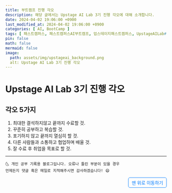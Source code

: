 ```yaml
---
title: 부트캠프 진행 각오
description: 해당 글에서는 Upstage AI Lab 3기 진행 각오에 대해 소개합니다.
date: 2024-04-02 19:06:00 +0900
last_modified_at: 2024-04-02 19:06:00 +0900
categories: [ AI, BootCamp ]
tags: [ 패스트캠퍼스, 패스트캠퍼스AI부트캠프, 업스테이지패스트캠퍼스, UpstageAILab#국비지원, 패스트캠퍼스업스테이지에이아이랩, 패스트캠퍼스업스테이지부트캠프 ]
pin: false
math: false
mermaid: false
image:
  path: assets/img/upstageai_background.png
  alt: Upstage AI Lab 3기 진행 각오
---
```


# Upstage AI Lab 3기 진행 각오
## 각오 5가지
  1. 최대한 결석하지않고 끝까지 수료할 것.   
  2. 꾸준히 공부하고 복습할 것.
  3. 포기하지 않고 끝까지 열심히 할 것.
  4. 다른 사람들과 소통하고 협업하며 배울 것.
  5. 잘 수료 후 취업을 목표로 할 것.

***
    🌜 개인 공부 기록용 블로그입니다. 오류나 틀린 부분이 있을 경우 
    언제든지 댓글 혹은 메일로 지적해주시면 감사하겠습니다! 😄


<a href="#" style="display: inline-block; padding: 5px 10px; color: #007bff; text-decoration: none; border: 0.5px solid #007bff; border-radius: 5px; float: right;">맨 위로 이동하기</a>